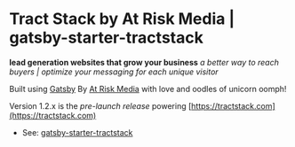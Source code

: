 # Tract Stack by At Risk Media | gatsby-starter-tractstack

**lead generation websites that grow your business**
_a better way to reach buyers | optimize your messaging for each unique visitor_

Built using [Gatsby](https://gatsbyjs.com)
By [At Risk Media](https://atriskmedia.com) with love and oodles of unicorn oomph!

Version 1.2.x is the _pre-launch release_ powering [https://tractstack.com](https://tractstack.com)

- See: [gatsby-starter-tractstack](https://gitlab.com/at-risk-media/gatsby-starter-tractstack)
